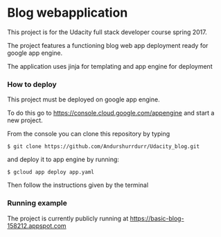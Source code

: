 # Blog webapplication

This project is for the Udacity full stack developer course spring 2017.

The project features a functioning blog web app deployment ready for google app engine.

The application uses jinja for templating and app engine for deployment

### How to deploy

This project must be deployed on google app engine.

To do this go to https://console.cloud.google.com/appengine and start a new project.

From the console you can clone this repository by typing 

`$ git clone https://github.com/Andurshurrdurr/Udacity_blog.git`

and deploy it to app engine by running:

`$ gcloud app deploy app.yaml`

Then follow the instructions given by the terminal

### Running example

The project is currently publicly running at https://basic-blog-158212.appspot.com



